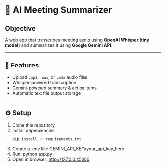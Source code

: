 # 🧠 AI Meeting Summarizer

## Objective
A web app that transcribes meeting audio using **OpenAI Whisper (tiny model)** and summarizes it using **Google Gemini API**.

---

## 🚀 Features
- Upload `.mp3`, `.wav`, or `.m4a` audio files
- Whisper-powered transcription
- Gemini-powered summary & action items
- Automatic text file output storage

---
## ⚙️ Setup
1. Clone this repository  
2. Install dependencies  
   ```bash
   pip install -r requirements.txt
3. Create a .env file: GEMINI_API_KEY=your_api_key_here
4. Run: python app.py
5. Open in browser: http://127.0.0.1:5000